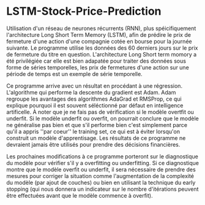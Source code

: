 # LSTM-Stock-Price-Prediction

Utilisation d'un réseau de neurones récurrents (RNN), plus spéicifiquement l'architecture Long Short Term Memory (LSTM), afin de prédire le  prix de fermeture d'une action d'une compagnie cotée en bourse pour la journée suivante. Le programme utilise les données des 60 derniers jours sur le prix de fermeture du titre en question. L'architecture Long Short term momory a été privilégiée car elle est bien adapatée pour traiter des données sous forme de séries temporelles, les prix de fermetures d'une action sur une période de temps est un exemple de série temporelle. 

Ce programme arrive avec un résultat en procédant à une régression. L'algorithme qui performe la descente du gradient est Adam. Adam regroupe les avantages des algorithmes AdaGrad et RMSProp, ce qui explique pourquoi il est souvent séléctionné par défaut en intelligence artificelle. À noter que je ne fais pas de vérification si le modèle overtfit ou underfit. Si le modèle underfit ou overfit, on pourrait conclure que le modèle ne généralise pas bien et que s'il performe bien c'est simplement parce qu'il a appris ''par coeur'' le training set, ce qui est à éviter lorsqu'on construit un modèle d'apprentisage. Les résultats de ce programme ne devraient jamais être utilisés pour prendre des décisions financières. 

Les prochaines modifications à ce programme porteront sur le diagnostique du modèle pour vérifier s'il y a overfitting ou underfitting. Si ce diagnostique montre que le modèle overfit ou underfit, il sera nécessaire de prendre des mesures pour corriger la situation comme l'augmentation de la complexité du modèle (par ajout de couches) ou bien en utilisant la technique du early stopping (qui nous donnera un indicateur sur le nombre d'itérations peuvent être effectuées avant que le modèle commence à overfit).  
